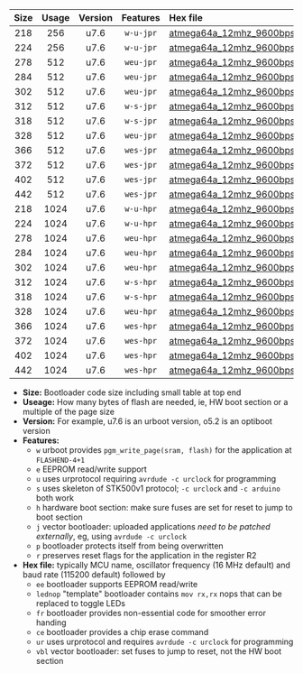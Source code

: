 |Size|Usage|Version|Features|Hex file|
|:-:|:-:|:-:|:-:|:--|
|218|256|u7.6|`w-u-jpr`|[atmega64a_12mhz_9600bps_ur_vbl.hex](https://raw.githubusercontent.com/stefanrueger/urboot/main/atmega64a_12mhz_9600bps_ur_vbl.hex)|
|224|256|u7.6|`w-u-jpr`|[atmega64a_12mhz_9600bps_lednop_ur_vbl.hex](https://raw.githubusercontent.com/stefanrueger/urboot/main/atmega64a_12mhz_9600bps_lednop_ur_vbl.hex)|
|278|512|u7.6|`weu-jpr`|[atmega64a_12mhz_9600bps_ee_ur_vbl.hex](https://raw.githubusercontent.com/stefanrueger/urboot/main/atmega64a_12mhz_9600bps_ee_ur_vbl.hex)|
|284|512|u7.6|`weu-jpr`|[atmega64a_12mhz_9600bps_ee_lednop_ur_vbl.hex](https://raw.githubusercontent.com/stefanrueger/urboot/main/atmega64a_12mhz_9600bps_ee_lednop_ur_vbl.hex)|
|302|512|u7.6|`weu-jpr`|[atmega64a_12mhz_9600bps_ee_lednop_fr_ur_vbl.hex](https://raw.githubusercontent.com/stefanrueger/urboot/main/atmega64a_12mhz_9600bps_ee_lednop_fr_ur_vbl.hex)|
|312|512|u7.6|`w-s-jpr`|[atmega64a_12mhz_9600bps_vbl.hex](https://raw.githubusercontent.com/stefanrueger/urboot/main/atmega64a_12mhz_9600bps_vbl.hex)|
|318|512|u7.6|`w-s-jpr`|[atmega64a_12mhz_9600bps_lednop_vbl.hex](https://raw.githubusercontent.com/stefanrueger/urboot/main/atmega64a_12mhz_9600bps_lednop_vbl.hex)|
|328|512|u7.6|`weu-jpr`|[atmega64a_12mhz_9600bps_ee_lednop_fr_ce_ur_vbl.hex](https://raw.githubusercontent.com/stefanrueger/urboot/main/atmega64a_12mhz_9600bps_ee_lednop_fr_ce_ur_vbl.hex)|
|366|512|u7.6|`wes-jpr`|[atmega64a_12mhz_9600bps_ee_vbl.hex](https://raw.githubusercontent.com/stefanrueger/urboot/main/atmega64a_12mhz_9600bps_ee_vbl.hex)|
|372|512|u7.6|`wes-jpr`|[atmega64a_12mhz_9600bps_ee_lednop_vbl.hex](https://raw.githubusercontent.com/stefanrueger/urboot/main/atmega64a_12mhz_9600bps_ee_lednop_vbl.hex)|
|402|512|u7.6|`wes-jpr`|[atmega64a_12mhz_9600bps_ee_lednop_fr_vbl.hex](https://raw.githubusercontent.com/stefanrueger/urboot/main/atmega64a_12mhz_9600bps_ee_lednop_fr_vbl.hex)|
|442|512|u7.6|`wes-jpr`|[atmega64a_12mhz_9600bps_ee_lednop_fr_ce_vbl.hex](https://raw.githubusercontent.com/stefanrueger/urboot/main/atmega64a_12mhz_9600bps_ee_lednop_fr_ce_vbl.hex)|
|218|1024|u7.6|`w-u-hpr`|[atmega64a_12mhz_9600bps_ur.hex](https://raw.githubusercontent.com/stefanrueger/urboot/main/atmega64a_12mhz_9600bps_ur.hex)|
|224|1024|u7.6|`w-u-hpr`|[atmega64a_12mhz_9600bps_lednop_ur.hex](https://raw.githubusercontent.com/stefanrueger/urboot/main/atmega64a_12mhz_9600bps_lednop_ur.hex)|
|278|1024|u7.6|`weu-hpr`|[atmega64a_12mhz_9600bps_ee_ur.hex](https://raw.githubusercontent.com/stefanrueger/urboot/main/atmega64a_12mhz_9600bps_ee_ur.hex)|
|284|1024|u7.6|`weu-hpr`|[atmega64a_12mhz_9600bps_ee_lednop_ur.hex](https://raw.githubusercontent.com/stefanrueger/urboot/main/atmega64a_12mhz_9600bps_ee_lednop_ur.hex)|
|302|1024|u7.6|`weu-hpr`|[atmega64a_12mhz_9600bps_ee_lednop_fr_ur.hex](https://raw.githubusercontent.com/stefanrueger/urboot/main/atmega64a_12mhz_9600bps_ee_lednop_fr_ur.hex)|
|312|1024|u7.6|`w-s-hpr`|[atmega64a_12mhz_9600bps.hex](https://raw.githubusercontent.com/stefanrueger/urboot/main/atmega64a_12mhz_9600bps.hex)|
|318|1024|u7.6|`w-s-hpr`|[atmega64a_12mhz_9600bps_lednop.hex](https://raw.githubusercontent.com/stefanrueger/urboot/main/atmega64a_12mhz_9600bps_lednop.hex)|
|328|1024|u7.6|`weu-hpr`|[atmega64a_12mhz_9600bps_ee_lednop_fr_ce_ur.hex](https://raw.githubusercontent.com/stefanrueger/urboot/main/atmega64a_12mhz_9600bps_ee_lednop_fr_ce_ur.hex)|
|366|1024|u7.6|`wes-hpr`|[atmega64a_12mhz_9600bps_ee.hex](https://raw.githubusercontent.com/stefanrueger/urboot/main/atmega64a_12mhz_9600bps_ee.hex)|
|372|1024|u7.6|`wes-hpr`|[atmega64a_12mhz_9600bps_ee_lednop.hex](https://raw.githubusercontent.com/stefanrueger/urboot/main/atmega64a_12mhz_9600bps_ee_lednop.hex)|
|402|1024|u7.6|`wes-hpr`|[atmega64a_12mhz_9600bps_ee_lednop_fr.hex](https://raw.githubusercontent.com/stefanrueger/urboot/main/atmega64a_12mhz_9600bps_ee_lednop_fr.hex)|
|442|1024|u7.6|`wes-hpr`|[atmega64a_12mhz_9600bps_ee_lednop_fr_ce.hex](https://raw.githubusercontent.com/stefanrueger/urboot/main/atmega64a_12mhz_9600bps_ee_lednop_fr_ce.hex)|

- **Size:** Bootloader code size including small table at top end
- **Useage:** How many bytes of flash are needed, ie, HW boot section or a multiple of the page size
- **Version:** For example, u7.6 is an urboot version, o5.2 is an optiboot version
- **Features:**
  + `w` urboot provides `pgm_write_page(sram, flash)` for the application at `FLASHEND-4+1`
  + `e` EEPROM read/write support
  + `u` uses urprotocol requiring `avrdude -c urclock` for programming
  + `s` uses skeleton of STK500v1 protocol; `-c urclock` and `-c arduino` both work
  + `h` hardware boot section: make sure fuses are set for reset to jump to boot section
  + `j` vector bootloader: uploaded applications *need to be patched externally*, eg, using `avrdude -c urclock`
  + `p` bootloader protects itself from being overwritten
  + `r` preserves reset flags for the application in the register R2
- **Hex file:** typically MCU name, oscillator frequency (16 MHz default) and baud rate (115200 default) followed by
  + `ee` bootloader supports EEPROM read/write
  + `lednop` "template" bootloader contains `mov rx,rx` nops that can be replaced to toggle LEDs
  + `fr` bootloader provides non-essential code for smoother error handing
  + `ce` bootloader provides a chip erase command
  + `ur` uses urprotocol and requires `avrdude -c urclock` for programming
  + `vbl` vector bootloader: set fuses to jump to reset, not the HW boot section
